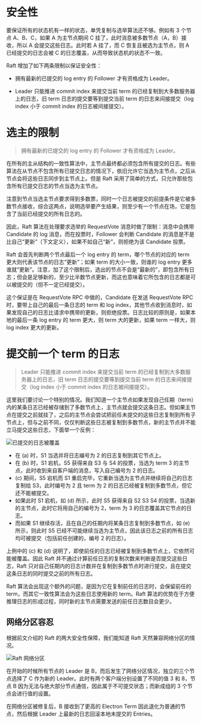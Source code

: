 # 安全性

要保证所有的状态机有一样的状态，单凭复制与选举算法还不够。例如有 3 个节点 A、B、C，如果 A 为主节点期间 C 挂了，此时消息被多数节点（A，B）接收，所以 A 会提交这些日志。此时若 A 挂了，而 C 恢复且被选为主节点，则 A 已经提交的日志会被 C 的日志覆盖，从而导致状态机的状态不一致。

Raft 增加了如下两条限制以保证安全性：

- 拥有最新的已提交的 log entry 的 Follower 才有资格成为 Leader。

- Leader 只能推进 commit index 来提交当前 term 的已经复制到大多数服务器上的日志，旧 term 日志的提交要等到提交当前 term 的日志来间接提交（log index 小于 commit index 的日志被间接提交）。

# 选主的限制

> 拥有最新的已提交的 log entry 的 Follower 才有资格成为 Leader。

在所有的主从结构的一致性算法中，主节点最终都必须包含所有提交的日志。有些算法在从节点不包含所有已提交日志的情况下，依旧允许它当选为主节点，之后从节点会将这些日志同步到主节点上。但是 Raft 采用了简单的方式，只允许那些包含所有已提交日志的节点当选为主节点。

注意到节点当选主节点要求得到多数票，同时一个日志被提交的前提条件是它被多数节点接收，综合这两点，说明选举要产生结果，则至少有一个节点在场，它是包含了当前已经提交的所有日志的。

因此，Raft 算法在处理要求选举的 RequestVote 消息时做了限制：消息中会携带 Candidate 的 log 消息，而在投票时，Follower 会判断 Candidate 的消息是不是比自己“更新”（下文定义），如果不如自己“新”，则拒绝为该 Candidate 投票。

Raft 会首先判断两个节点最后一个 log entry 的 term，哪个节点的对应的 term 更大则代表该节点的日志“更新”；如果 term 的大小一致，则谁的 log entry 更多谁就“更新”。注意，加了这个限制后，选出的节点不会是“最新的”，即包含所有日志；但会是足够新的，至少比半数节点更新，而这也意味着它所包含的日志都是可以被提交的（但不一定已经提交）。

这个保证是在 RequestVote RPC 中做的，Candidate 在发送 RequestVote RPC 时，要带上自己的最后一条日志的 term 和 log index，其他节点收到消息时，如果发现自己的日志比请求中携带的更新，则拒绝投票。日志比较的原则是，如果本地的最后一条 log entry 的 term 更大，则 term 大的更新，如果 term 一样大，则 log index 更大的更新。

# 提交前一个 term 的日志

> Leader 只能推进 commit index 来提交当前 term 的已经复制到大多数服务器上的日志，旧 term 日志的提交要等到提交当前 term 的日志来间接提交（log index 小于 commit index 的日志被间接提交）。

这里我们要讨论一个特别的情况。我们知道一个主节点如果发现自己任期（term）内的某条日志已经被存储到了多数节点上，主节点就会提交这条日志。但如果主节点在提交之前就挂了，之后的主节点会尝试把前任未提交的这些日志复制到所有子节点上，但与之前不同，仅仅判断这些日志被复制到多数节点，新的主节点并不能立马提交这些日志，下面举一个反例：

![已提交的日志被覆盖](https://s1.ax1x.com/2020/08/06/ag9dc6.png)

- 在 (a) 时，S1 当选并将日志编号为 2 的日志复制到其它节点上。
- 在 (b) 时，S1 宕机，S5 获得来自 S3 与 S4 的投票，当选为 term 3 的主节点，此时收到来自客户端的消息，写入自己编号为 2 的日志。
- (c) 期间，S5 宕机而 S1 重启完毕，它重新当选为主节点并继续将自己的日志复制给 S3，此时编号为 2 且 term 为 2 的日志已经被复制到多数节点，但它还不能被提交。
- 如果此时 S1 宕机，如 (d) 所示，此时 S5 获得来自 S2 S3 S4 的投票，当选新的主节点，此时它将用自己的编号为 2，term 为 3 的日志覆盖其它节点的日志。
- 而如果 S1 继续存活，且在自己的任期内将某条日志复制到多数节点，如 (e) 所示，则此时 S5 已经不可能继续当选为主节点，因此该日志之前的所有日志均可被提交（包括前任创建的，编号 2 的日志）。

上例中的 (c) 和 (d) 说明了，即使前任的日志已经被复制到多数节点上，它依然可能被覆盖。因此 Raft 并不通过计算前任日志的复制次数来判断是否提交这些日志，Raft 只对自己任期内的日志计数并在复制到多数节点时进行提交，且在提交这条日志的同时提交之前的所有日志。

Raft 算法会出现这个额外的问题，是因为它在复制前任的日志时，会保留前任的 term，而其它一致性算法会为这些日志使用新的 term。Raft 算法的优势在于方便推理日志的形成过程，同时新的主节点需要发送的前任日志数目会更少。

## 网络分区容忍

根据前文介绍的 Raft 的两大安全性保障，我们能知道 Raft 天然兼容网络分区的情况。

![Raft 网络分区](https://s1.ax1x.com/2020/08/06/ag18bQ.png)

在开始的时候所有节点的 Leader 是 B，而后发生了网络分区情况，独立的三个节点选择了 C 作为新的 Leader。此时有两个客户端分别设置了不同的值 3 和 8，节点 B 因为无法与绝大部分节点通信，因此属于不可提交状态；而新成组的 3 个节点会进行值的设置。

在网络分区被修复后，B 接收到了更高的 Electron Term 因此退化为普通的节点，然后根据 Leader 上最新的日志回滚本地未提交的 Entries。
